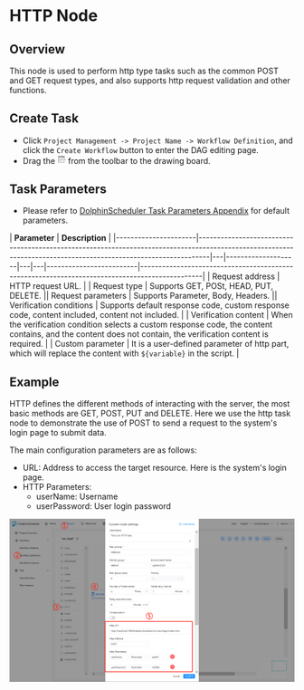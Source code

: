 # HTTP Node

## Overview

This node is used to perform http type tasks such as the common POST and GET request types, and also supports http request validation and other functions.

## Create Task

- Click `Project Management -> Project Name -> Workflow Definition`, and click the `Create Workflow` button to enter the DAG editing page.
- Drag the <img src="../../../../img/tasks/icons/http.png" width="15"/> from the toolbar to the drawing board.

## Task Parameters

- Please refer to [DolphinScheduler Task Parameters Appendix](appendix.md#default-task-parameters) for default parameters.

|    **Parameter**     |                                                                        **Description**                                                                        |
|----------------------|---------------------------------------------------------------------------------------------------------------------------------------------------------------|---|--------------------|---|---|-------------------------|-----------------------------------------------------------------------------------------------|
| Request address      | HTTP request URL.                                                                                                                                             |
| Request type         | Supports GET, POSt, HEAD, PUT, DELETE.                                                                                                                           || Request parameters | Supports Parameter, Body, Headers. || Verification conditions | Supports default response code, custom response code, content included, content not included. |
| Verification content | When the verification condition selects a custom response code, the content contains, and the content does not contain, the verification content is required. |
| Custom parameter     | It is a user-defined parameter of http part, which will replace the content with `${variable}` in the script.                                                 |

## Example

HTTP defines the different methods of interacting with the server, the most basic methods are GET, POST, PUT and DELETE. Here we use the http task node to demonstrate the use of POST to send a request to the system's login page to submit data.

The main configuration parameters are as follows:

- URL: Address to access the target resource. Here is the system's login page.
- HTTP Parameters:
  - userName: Username
  - userPassword: User login password

![http_task](../../../../img/tasks/demo/http_task01.png)

